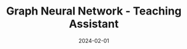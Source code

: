 ---
title: "Graph Neural Network - Teaching Assistant"
collection: teaching
type: "Postgraduate course"
permalink: /teaching/2023-TA-GNN
venue: "Università della Svizzera Italiana (USI)"
date: 2024-02-01
location: "Lugano, Switzerland"
---